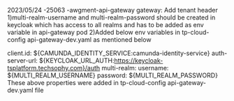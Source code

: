 2023/05/24 -25063 -awgment-api-gateway gateway: Add tenant header
1)multi-realm-username and multi-realm-password should be created in keycloak which has access to all realms
and has to be added as env variable in api-gateway pod
2)Added below env variables in tp-cloud-config api-gateway-dev.yaml as mentioned below

client.id: ${CAMUNDA_IDENTITY_SERVICE:camunda-identity-service}
  auth-server-url: ${KEYCLOAK_URL_AUTH:https://keycloak-tsplatform.techsophy.com}/auth
  multi-realm:
    username: ${MULTI_REALM_USERNAME}
    password: ${MULTI_REALM_PASSWORD}
These above properties were added in tp-cloud-config api-gateway-dev.yaml file
